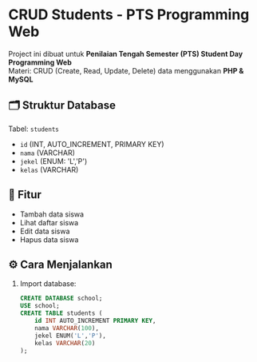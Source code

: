 # CRUD Students - PTS Programming Web

Project ini dibuat untuk **Penilaian Tengah Semester (PTS) Student Day Programming Web**  
Materi: CRUD (Create, Read, Update, Delete) data menggunakan **PHP & MySQL**

## 🗂 Struktur Database
Tabel: `students`
- `id` (INT, AUTO_INCREMENT, PRIMARY KEY)
- `nama` (VARCHAR)
- `jekel` (ENUM: 'L','P')
- `kelas` (VARCHAR)

## 🚀 Fitur
- Tambah data siswa
- Lihat daftar siswa
- Edit data siswa
- Hapus data siswa

## ⚙️ Cara Menjalankan
1. Import database:
   ```sql
   CREATE DATABASE school;
   USE school;
   CREATE TABLE students (
       id INT AUTO_INCREMENT PRIMARY KEY,
       nama VARCHAR(100),
       jekel ENUM('L','P'),
       kelas VARCHAR(20)
   );